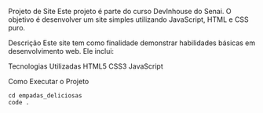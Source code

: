 Projeto de Site
Este projeto é parte do curso DevInhouse do Senai. O objetivo é desenvolver um site simples utilizando JavaScript, HTML e CSS puro.

Descrição
Este site tem como finalidade demonstrar habilidades básicas em desenvolvimento web. Ele inclui:

Tecnologias Utilizadas
HTML5
CSS3
JavaScript

Como Executar o Projeto

```git clone https://github.com/henriquetorrescampos/empadas_deliciosas.git
cd empadas_deliciosas
code .
```
